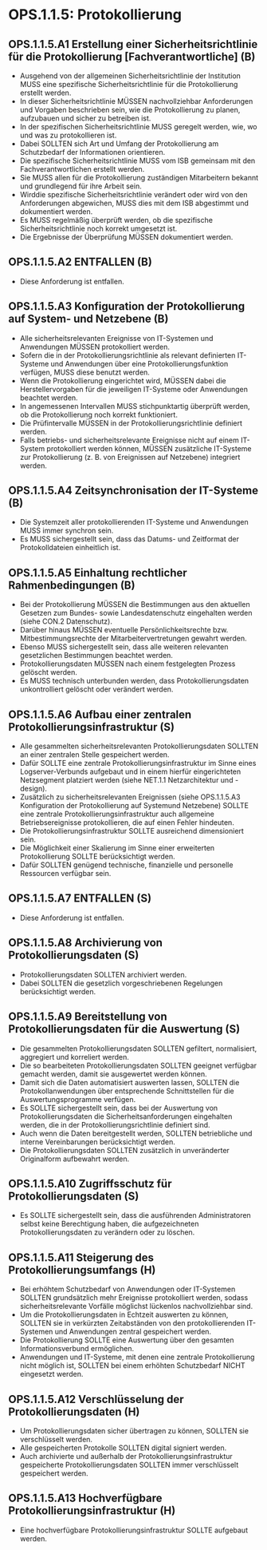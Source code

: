 # OPS.1.1.5: Protokollierung

## OPS.1.1.5.A1 Erstellung einer Sicherheitsrichtlinie für die Protokollierung [Fachverantwortliche] (B)

- Ausgehend von der allgemeinen Sicherheitsrichtlinie der Institution MUSS eine spezifische Sicherheitsrichtlinie für die Protokollierung erstellt werden.
- In dieser Sicherheitsrichtlinie MÜSSEN nachvollziehbar Anforderungen und Vorgaben beschrieben sein, wie die Protokollierung zu planen, aufzubauen und sicher zu betreiben ist.
- In der spezifischen Sicherheitsrichtlinie MUSS geregelt werden, wie, wo und was zu protokollieren ist.
- Dabei SOLLTEN sich Art und Umfang der Protokollierung am Schutzbedarf der Informationen orientieren.
- Die spezifische Sicherheitsrichtlinie MUSS vom ISB gemeinsam mit den Fachverantwortlichen erstellt werden.
- Sie MUSS allen für die Protokollierung zuständigen Mitarbeitern bekannt und grundlegend für ihre Arbeit sein.
- Wirddie spezifische Sicherheitsrichtlinie verändert oder wird von den Anforderungen abgewichen, MUSS dies mit dem ISB abgestimmt und dokumentiert werden.
- Es MUSS regelmäßig überprüft werden, ob die spezifische Sicherheitsrichtlinie noch korrekt umgesetzt ist.
- Die Ergebnisse der Überprüfung MÜSSEN dokumentiert werden.

## OPS.1.1.5.A2 ENTFALLEN (B)

- Diese Anforderung ist entfallen.

## OPS.1.1.5.A3 Konfiguration der Protokollierung auf System- und Netzebene (B)

- Alle sicherheitsrelevanten Ereignisse von IT-Systemen und Anwendungen MÜSSEN protokolliert werden.
- Sofern die in der Protokollierungsrichtlinie als relevant definierten IT-Systeme und Anwendungen über eine Protokollierungsfunktion verfügen, MUSS diese benutzt werden.
- Wenn die Protokollierung eingerichtet wird, MÜSSEN dabei die Herstellervorgaben für die jeweiligen IT-Systeme oder Anwendungen beachtet werden.
- In angemessenen Intervallen MUSS stichpunktartig überprüft werden, ob die Protokollierung noch korrekt funktioniert.
- Die Prüfintervalle MÜSSEN in der Protokollierungsrichtlinie definiert werden.
- Falls betriebs- und sicherheitsrelevante Ereignisse nicht auf einem IT-System protokolliert werden können, MÜSSEN zusätzliche IT-Systeme zur Protokollierung (z. B. von Ereignissen auf Netzebene) integriert werden.

## OPS.1.1.5.A4 Zeitsynchronisation der IT-Systeme (B)

- Die Systemzeit aller protokollierenden IT-Systeme und Anwendungen MUSS immer synchron sein.
- Es MUSS sichergestellt sein, dass das Datums- und Zeitformat der Protokolldateien einheitlich ist.

## OPS.1.1.5.A5 Einhaltung rechtlicher Rahmenbedingungen (B)

- Bei der Protokollierung MÜSSEN die Bestimmungen aus den aktuellen Gesetzen zum Bundes- sowie Landesdatenschutz eingehalten werden (siehe CON.2 Datenschutz).
- Darüber hinaus MÜSSEN eventuelle Persönlichkeitsrechte bzw. Mitbestimmungsrechte der Mitarbeitervertretungen gewahrt werden.
- Ebenso MUSS sichergestellt sein, dass alle weiteren relevanten gesetzlichen Bestimmungen beachtet werden.
- Protokollierungsdaten MÜSSEN nach einem festgelegten Prozess gelöscht werden.
- Es MUSS technisch unterbunden werden, dass Protokollierungsdaten unkontrolliert gelöscht oder verändert werden.

## OPS.1.1.5.A6 Aufbau einer zentralen Protokollierungsinfrastruktur (S)

- Alle gesammelten sicherheitsrelevanten Protokollierungsdaten SOLLTEN an einer zentralen Stelle gespeichert werden.
- Dafür SOLLTE eine zentrale Protokollierungsinfrastruktur im Sinne eines Logserver-Verbunds aufgebaut und in einem hierfür eingerichteten Netzsegment platziert werden (siehe NET.1.1 Netzarchitektur und -design).
- Zusätzlich zu sicherheitsrelevanten Ereignissen (siehe OPS.1.1.5.A3 Konfiguration der Protokollierung auf Systemund Netzebene) SOLLTE eine zentrale Protokollierungsinfrastruktur auch allgemeine Betriebsereignisse protokollieren, die auf einen Fehler hindeuten.
- Die Protokollierungsinfrastruktur SOLLTE ausreichend dimensioniert sein.
- Die Möglichkeit einer Skalierung im Sinne einer erweiterten Protokollierung SOLLTE berücksichtigt werden.
- Dafür SOLLTEN genügend technische, finanzielle und personelle Ressourcen verfügbar sein.

## OPS.1.1.5.A7 ENTFALLEN (S)

- Diese Anforderung ist entfallen.

## OPS.1.1.5.A8 Archivierung von Protokollierungsdaten (S)

- Protokollierungsdaten SOLLTEN archiviert werden.
- Dabei SOLLTEN die gesetzlich vorgeschriebenen Regelungen berücksichtigt werden.

## OPS.1.1.5.A9 Bereitstellung von Protokollierungsdaten für die Auswertung (S)

- Die gesammelten Protokollierungsdaten SOLLTEN gefiltert, normalisiert, aggregiert und korreliert werden.
- Die so bearbeiteten Protokollierungsdaten SOLLTEN geeignet verfügbar gemacht werden, damit sie ausgewertet werden können.
- Damit sich die Daten automatisiert auswerten lassen, SOLLTEN die Protokollanwendungen über entsprechende Schnittstellen für die Auswertungsprogramme verfügen.
- Es SOLLTE sichergestellt sein, dass bei der Auswertung von Protokollierungsdaten die Sicherheitsanforderungen eingehalten werden, die in der Protokollierungsrichtlinie definiert sind.
- Auch wenn die Daten bereitgestellt werden, SOLLTEN betriebliche und interne Vereinbarungen berücksichtigt werden.
- Die Protokollierungsdaten SOLLTEN zusätzlich in unveränderter Originalform aufbewahrt werden.

## OPS.1.1.5.A10 Zugriffsschutz für Protokollierungsdaten (S)

- Es SOLLTE sichergestellt sein, dass die ausführenden Administratoren selbst keine Berechtigung haben, die aufgezeichneten Protokollierungsdaten zu verändern oder zu löschen.

## OPS.1.1.5.A11 Steigerung des Protokollierungsumfangs (H)

- Bei erhöhtem Schutzbedarf von Anwendungen oder IT-Systemen SOLLTEN grundsätzlich mehr Ereignisse protokolliert werden, sodass sicherheitsrelevante Vorfälle möglichst lückenlos nachvollziehbar sind.
- Um die Protokollierungsdaten in Echtzeit auswerten zu können, SOLLTEN sie in verkürzten Zeitabständen von den protokollierenden IT-Systemen und Anwendungen zentral gespeichert werden.
- Die Protokollierung SOLLTE eine Auswertung über den gesamten Informationsverbund ermöglichen.
- Anwendungen und IT-Systeme, mit denen eine zentrale Protokollierung nicht möglich ist, SOLLTEN bei einem erhöhten Schutzbedarf NICHT eingesetzt werden.

## OPS.1.1.5.A12 Verschlüsselung der Protokollierungsdaten (H)

- Um Protokollierungsdaten sicher übertragen zu können, SOLLTEN sie verschlüsselt werden.
- Alle gespeicherten Protokolle SOLLTEN digital signiert werden.
- Auch archivierte und außerhalb der Protokollierungsinfrastruktur gespeicherte Protokollierungsdaten SOLLTEN immer verschlüsselt gespeichert werden.

## OPS.1.1.5.A13 Hochverfügbare Protokollierungsinfrastruktur (H)

- Eine hochverfügbare Protokollierungsinfrastruktur SOLLTE aufgebaut werden.


